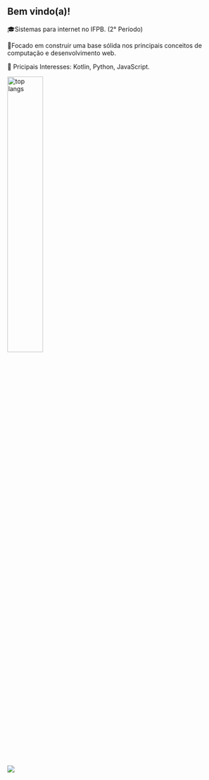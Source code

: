 ## Bem vindo(a)!

🎓Sistemas para internet no IFPB. (2° Período)

🎯Focado em construir uma base sólida nos principais conceitos de computação e desenvolvimento web.

📖 Pricipais Interesses: Kotlin, Python, JavaScript.

<img alt="top langs" width='40%' src="https://github-readme-stats.vercel.app/api/top-langs/?username=Davilt4&layout=compact&theme=dark"/>

<div>
 <a href="https://www.linkedin.com/in/davi-leite-alencar-a79608230/" target="_blank"><img src="https://img.shields.io/badge/-LinkedIn-%230077B5?style=for-the-badge&logo=linkedin&logoColor=white" target="_blank"></a> 
</div>


